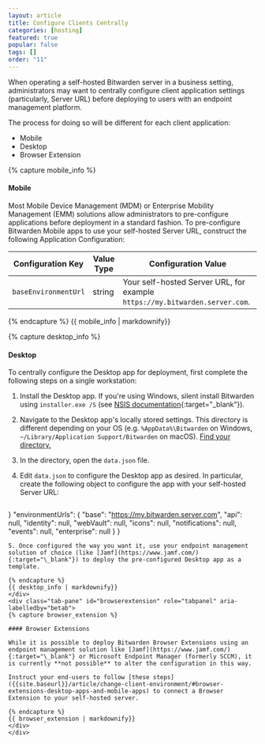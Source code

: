 ```yaml
---
layout: article
title: Configure Clients Centrally
categories: [hosting]
featured: true
popular: false
tags: []
order: "11"
---
```


When operating a self-hosted Bitwarden server in a business setting, administrators may want to centrally configure client application settings (particularly, Server URL) before deploying to users with an endpoint management platform.

The process for doing so will be different for each client application:

<ul class="nav nav-tabs" id="myTab" role="tablist">
  <li class="nav-item" role="presentation">
    <a class="nav-link active" id="mobtab" data-target="#mobile" role="tab" aria-controls="mobile" aria-selected="false">Mobile</a>
  </li>
  <li class="nav-item" role="presentation">
    <a class="nav-link" id="desktab" data-target="#desktop" role="tab" aria-controls="desktop" aria-selected="false">Desktop</a>
  </li>
  <li class="nav-item" role="presentation">
    <a class="nav-link" id="betab" data-target="#browserextension" role="tab" aria-controls="browserextension" aria-selected="false">Browser Extension</a>
  </li>
</ul>
<div class="tab-content" id="clientsContent">
  <div class="tab-pane show active" id="mobile" role="tabpanel" aria-labelledby="mobtab">
{% capture mobile_info %}

#### Mobile

Most Mobile Device Management (MDM) or Enterprise Mobility Management (EMM) solutions allow administrators to pre-configure applications before deployment in a standard fashion. To pre-configure Bitwarden Mobile apps to use your self-hosted Server URL, construct the following Application Configuration:

|Configuration Key|Value Type|Configuration Value|
|-----------------|----------|-------------------|
|`baseEnvironmentUrl`|string|Your self-hosted Server URL, for example `https://my.bitwarden.server.com`.|

{% endcapture %}
{{ mobile_info | markdownify}}
  </div>
  <div class="tab-pane" id="desktop" role="tabpanel" aria-labelledby="desktab">
{% capture desktop_info %}

#### Desktop

To centrally configure the  Desktop app for deployment, first complete the following steps on a single workstation:

1. Install the Desktop app. If you're using Windows, silent install Bitwarden using `installer.exe /S` (see [NSIS documentation](https://nsis.sourceforge.io/Docs/Chapter4.html#silent){:target="\_blank"}).
2. Navigate to the Desktop app's locally stored settings. This directory is different depending on your OS (e.g. `%AppData%\Bitwarden` on Windows, `~/Library/Application Support/Bitwarden` on macOS). [Find your directory.]({{site.baseurl}}/article/data-storage/)
3. In the directory, open the `data.json` file.
4. Edit `data.json` to configure the Desktop app as desired. In particular, create the following object to configure the app with your self-hosted Server URL:

   ```
 }
    "environmentUrls": {
 		     "base": "https://my.bitwarden.server.com",
 		     "api": null,
 		     "identity": null,
 		     "webVault": null,
 		     "icons": null,
 		     "notifications": null,
 		     "events": null,
 		     "enterprise": null
 	  }
}
   ```
5. Once configured the way you want it, use your endpoint management solution of choice (like [Jamf](https://www.jamf.com/){:target="\_blank"}) to deploy the pre-configured Desktop app as a template.

{% endcapture %}
{{ desktop_info | markdownify}}
  </div>
  <div class="tab-pane" id="browserextension" role="tabpanel" aria-labelledby="betab">
{% capture browser_extension %}

#### Browser Extensions

While it is possible to deploy Bitwarden Browser Extensions using an endpoint management solution like [Jamf](https://www.jamf.com/){:target="\_blank"} or Microsoft Endpoint Manager (formerly SCCM), it is currently **not possible** to alter the configuration in this way.

Instruct your end-users to follow [these steps]({{site.baseurl}}/article/change-client-environment/#browser-extensions-desktop-apps-and-mobile-apps) to connect a Browser Extension to your self-hosted server.

{% endcapture %}
{{ browser_extension | markdownify}}
  </div>
</div>
